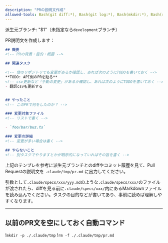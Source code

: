 ```yaml
---
description: "PRの説明文作成"
allowed-tools: Bash(git diff:*), Bash(git log:*), Bash(mkdir:*), Bash(rm -f ./.claude/tmp/pr.md), List
---
```


派生元ブランチ: "$1"（未指定なら`development`ブランチ）

PR説明文を作成します：

```markdown
## 概要
<!-- PRの背景・目的・概要 -->

## 関連タスク

<!-- 他のリポジトリでも変更があるか確認し、あれば次のようにTODOを書いておく -->
**TODO: API側のPRを貼る**
<!-- csv更新など「手動の変更」があるか確認し、あれば次のようにTODOを書いておく -->
- 翻訳csvも更新する


## やったこと
<!-- このPRで何をしたのか？ -->

### 変更対象ファイル
<!-- リストで書く -->

- `foo/bar/buz.ts`

### 変更の詳細
<!-- 変更が多い場合は書く -->

## やらないこと
<!-- 別タスクでやりますとかが明示的になっていればその旨を書く -->
```

上記のテンプレを参考に派生元ブランチとのdiffやコミット履歴を見て、Pull Requestの説明文を `.claude/tmp/pr.md` に出力してください。

引数として`.claude/specs/xxx/yyy.md`のような`.claude/specs/xxx/`のファイルが渡されたら、diffを見る前に`.claude/specs/xxx/`内にあるMarkdownファイルを読み込んでください。タスクの目的などが書いてあり、事前に読めば理解しやすくなります。

---

## 以前のPR文を空にしておく自動コマンド

!`mkdir -p ./.claude/tmp`
!`rm -f ./.claude/tmp/pr.md`
